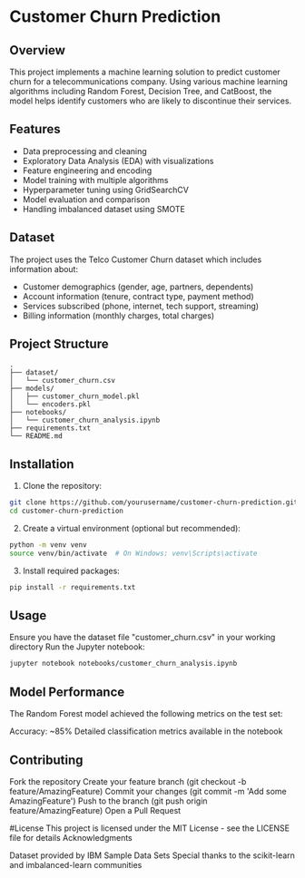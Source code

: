 # Customer Churn Prediction

## Overview
This project implements a machine learning solution to predict customer churn for a telecommunications company. Using various machine learning algorithms including Random Forest, Decision Tree, and CatBoost, the model helps identify customers who are likely to discontinue their services.

## Features
- Data preprocessing and cleaning
- Exploratory Data Analysis (EDA) with visualizations
- Feature engineering and encoding
- Model training with multiple algorithms
- Hyperparameter tuning using GridSearchCV
- Model evaluation and comparison
- Handling imbalanced dataset using SMOTE

## Dataset
The project uses the Telco Customer Churn dataset which includes information about:
- Customer demographics (gender, age, partners, dependents)
- Account information (tenure, contract type, payment method)
- Services subscribed (phone, internet, tech support, streaming)
- Billing information (monthly charges, total charges)

## Project Structure
```
.
├── dataset/
│   └── customer_churn.csv
├── models/
│   ├── customer_churn_model.pkl
│   └── encoders.pkl
├── notebooks/
│   └── customer_churn_analysis.ipynb
├── requirements.txt
└── README.md
```
## Installation
1. Clone the repository:
```bash
git clone https://github.com/yourusername/customer-churn-prediction.git
cd customer-churn-prediction
```

2. Create a virtual environment (optional but recommended):
```bash
python -m venv venv
source venv/bin/activate  # On Windows: venv\Scripts\activate
```
3. Install required packages:
```bash
pip install -r requirements.txt
```
## Usage
Ensure you have the dataset file "customer_churn.csv" in your working directory
Run the Jupyter notebook:
```bash
jupyter notebook notebooks/customer_churn_analysis.ipynb
```
## Model Performance
The Random Forest model achieved the following metrics on the test set:

Accuracy: ~85%
Detailed classification metrics available in the notebook

## Contributing

Fork the repository
Create your feature branch (git checkout -b feature/AmazingFeature)
Commit your changes (git commit -m 'Add some AmazingFeature')
Push to the branch (git push origin feature/AmazingFeature)
Open a Pull Request

#License
This project is licensed under the MIT License - see the LICENSE file for details
Acknowledgments

Dataset provided by IBM Sample Data Sets
Special thanks to the scikit-learn and imbalanced-learn communities
